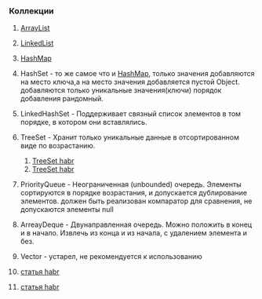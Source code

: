 ### Коллекции 

1. [ArrayList](arrayList.md)
2. [LinkedList](linkedList.md)
3. [HashMap](hashMap.md)
4. HashSet - то же самое что и [HashMap](hashMap.md), только значения добавляются на место ключа,а на место значения добавляется пустой Object.
   добавляются только уникальные значения(ключи) порядок добавления рандомный.
5. LinkedHashSet - Поддерживает связный список элементов в том порядке, в котором они вставлялись.
6. TreeSet - Хранит только уникальные данные в отсортированном виде по возрастанию.
     1. [TreeSet habr](https://habr.com/ru/post/65617/)
     2. [TreeSet habr](https://habr.com/ru/post/66926/)
7. PriorityQueue - Неограниченная (unbounded) очередь. Элементы сортируются в порядке возрастания,
   и допускается дублирование элементов. должен быть реализован компаратор для сравнения, не допускаются элементы null
8. ArreayDeque - Двунаправленная очередь. Можно положить в конец и в начало. Извлечь из конца и из начала, с удалением элемента и без.
9. Vector - устарел, не рекомендуется к использованию


1. [статья habr](https://habr.com/ru/post/162017/)
2. [статья habr](https://habr.com/ru/company/luxoft/blog/256877/)